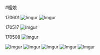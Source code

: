#艦娘

170601
![Imgur](http://i.imgur.com/WBjtEAs.jpg)
![Imgur](http://i.imgur.com/f1VUK3G.jpg)

170517
![Imgur](http://i.imgur.com/bxvtXmI.jpg)


170508
![Imgur](http://i.imgur.com/aZioVAG.jpg)

![Imgur](http://i.imgur.com/H6DdYDY.jpg)
![Imgur](http://i.imgur.com/DJJAy19.jpg)
![Imgur](http://i.imgur.com/U7minhp.jpg)
![Imgur](http://i.imgur.com/inXlTC9.jpg)
![Imgur](http://i.imgur.com/UNPF9Ec.jpg)
